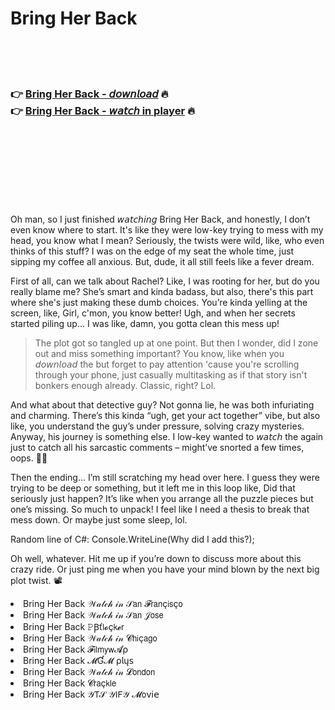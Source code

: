 <h1>Bring Her Back</h1>

<br><br><br>

<h3>👉 <a href="https://Toms-canditedma1984.github.io/vtebhxwfgo/">Bring Her Back - 𝘥𝘰𝘸𝘯𝘭𝘰𝘢𝘥</a> 🔥<br>
👉 <a href="https://Toms-canditedma1984.github.io/vtebhxwfgo/">Bring Her Back - 𝘸𝘢𝘵𝘤𝘩 in player</a> 🔥
</h3>



<br><br><br><br><br><br><br>


Oh man, so I just finished 𝘸𝘢𝘵𝘤𝘩𝘪𝘯𝘨 Bring Her Back, and honestly, I don’t even know where to start. It's like they were low-key trying to mess with my head, you know what I mean? Seriously, the twists were wild, like, who even thinks of this stuff? I was on the edge of my seat the whole time, just sipping my coffee all anxious. But, dude, it all still feels like a fever dream.

First of all, can we talk about Rachel? Like, I was rooting for her, but do you really blame me? She’s smart and kinda badass, but also, there's this part where she's just making these dumb choices. You’re kinda yelling at the screen, like, Girl, c'mon, you know better! Ugh, and when her secrets started piling up... I was like, damn, you gotta clean this mess up!

> The plot got so tangled up at one point. But then I wonder, did I zone out and miss something important? You know, like when you 𝘥𝘰𝘸𝘯𝘭𝘰𝘢𝘥 the   but forget to pay attention 'cause you're scrolling through your phone, just casually multitasking as if that story isn't bonkers enough already. Classic, right? Lol.

And what about that detective guy? Not gonna lie, he was both infuriating and charming. There’s this kinda “ugh, get your act together” vibe, but also like, you understand the guy’s under pressure, solving crazy mysteries. Anyway, his journey is something else. I low-key wanted to 𝘸𝘢𝘵𝘤𝘩 the   again just to catch all his sarcastic comments – might’ve snorted a few times, oops. 🤷‍♀️

Then the ending... I’m still scratching my head over here. I guess they were trying to be deep or something, but it left me in this loop like, Did that seriously just happen? It’s like when you arrange all the puzzle pieces but one’s missing. So much to unpack! I feel like I need a thesis to break that mess down. Or maybe just some sleep, lol.

Random line of C#: Console.WriteLine(Why did I add this?);

Oh well, whatever. Hit me up if you’re down to discuss more about this crazy ride. Or just ping me when you have your mind blown by the next big plot twist. 📽️

<li>Bring Her Back 𝒲𝒶𝓉𝒸𝒽 𝒾𝓃 𝒮𝖺𝗇 𝓕𝗋𝖺𝗇ç𝗂𝗌ç𝗈</li>
<li>Bring Her Back 𝒲𝒶𝓉𝒸𝒽 𝒾𝓃 𝒮𝖺𝗇 𝒥𝗈𝗌𝖾</li>
<li>Bring Her Back 𝙿Ꞵť𝗅𝓸ç𝗄𝓮𝗋</li>
<li>Bring Her Back 𝒲𝒶𝓉𝒸𝒽 𝒾𝓃 𝓒𝗁𝗂ç𝖺𝗀𝗈</li>
<li>Bring Her Back 𝓕𝗂𝗅𝗆𝗒𝗐𝓐ρ</li>
<li>Bring Her Back 𝓜Ɠ𝓜 ρ𝗅ų𝗌</li>
<li>Bring Her Back 𝒲𝒶𝓉𝒸𝒽 𝒾𝓃 𝓛𝗈𝗇𝖽𝗈𝗇</li>
<li>Bring Her Back 𝓒𝗋𝖺ç𝗄𝗅𝖾</li>
<li>Bring Her Back 𝒴𝖳𝒮 𝒴𝖨𝖥𝒴 𝓜𝗈ν𝗂𝖾</li>
